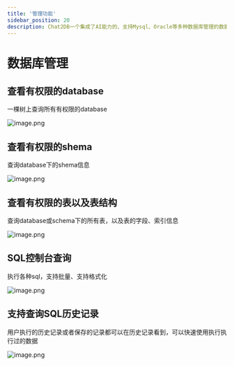 ```yaml
---
title: '管理功能'
sidebar_position: 20
description: Chat2DB一个集成了AI能力的、支持Mysql、Oracle等多种数据库管理的数据库客户端工具
---
```

# 数据库管理
## 查看有权限的database
一棵树上查询所有有权限的database

![image.png](https://intranetproxy.alipay.com/skylark/lark/0/2023/png/5887/1682682198174-f957f766-9e9f-4bf6-8f93-084d6cff1fa4.png#clientId=u25f9cd40-a273-4&from=paste&height=370&id=u33fe03b7&originHeight=740&originWidth=506&originalType=binary&ratio=2&rotation=0&showTitle=false&size=110409&status=done&style=none&taskId=u825549aa-64e7-4ea2-84f8-a6f2cd28d97&title=&width=253)
## 查看有权限的shema
查询database下的shema信息

![image.png](https://intranetproxy.alipay.com/skylark/lark/0/2023/png/5887/1682682234331-f44a0b91-f391-4a97-9d7c-bab477ad38a3.png#clientId=u25f9cd40-a273-4&from=paste&height=176&id=uc9cb9e6d&originHeight=352&originWidth=522&originalType=binary&ratio=2&rotation=0&showTitle=false&size=50615&status=done&style=none&taskId=ufdf2901f-10e1-46f4-9e16-242ebafe92f&title=&width=261)
## 查看有权限的表以及表结构
查询database或schema下的所有表，以及表的字段、索引信息

![image.png](https://intranetproxy.alipay.com/skylark/lark/0/2023/png/5887/1682682339362-2c0d2a80-5d63-454d-957d-56e953dbb217.png#clientId=u25f9cd40-a273-4&from=paste&height=431&id=u4aebce42&originHeight=862&originWidth=558&originalType=binary&ratio=2&rotation=0&showTitle=false&size=127099&status=done&style=none&taskId=u32426141-06ec-4db0-8792-ce3ad5f4d44&title=&width=279)
## SQL控制台查询
执行各种sql，支持批量、支持格式化

![image.png](https://intranetproxy.alipay.com/skylark/lark/0/2023/png/5887/1682682384948-c046bedd-e7d0-4a4d-a6cb-b24bd1c2953d.png#clientId=u25f9cd40-a273-4&from=paste&height=771&id=u2ebdedc2&originHeight=1542&originWidth=2758&originalType=binary&ratio=2&rotation=0&showTitle=false&size=1893839&status=done&style=none&taskId=u153ad391-dc37-40ba-90d9-ca9b79ae37f&title=&width=1379)
## 支持查询SQL历史记录
用户执行的历史记录或者保存的记录都可以在历史记录看到，可以快速使用执行执行过的数据

![image.png](https://intranetproxy.alipay.com/skylark/lark/0/2023/png/5887/1682682417042-3310e0b2-69ae-43a4-ba3f-daeb7a623ce7.png#clientId=u25f9cd40-a273-4&from=paste&height=437&id=ud5eb2115&originHeight=874&originWidth=2912&originalType=binary&ratio=2&rotation=0&showTitle=false&size=416974&status=done&style=none&taskId=u171c011f-b399-465f-8e66-89e8fc92831&title=&width=1456)
